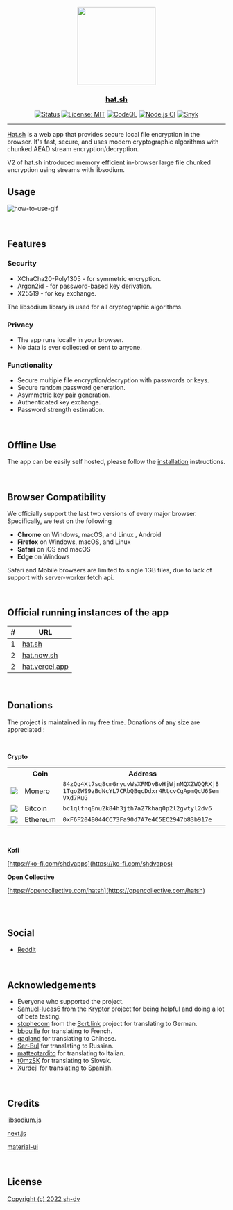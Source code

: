 <p align="center">
  <a href="#" rel="noopener">
 <img src="https://i.imgur.com/8b0GE2B.png" width="180"></a>
</p>

<a href="https://hat.sh" style="color:#000"><h3 align="center">hat.sh</h3></a>

<div align="center">

[![Status](https://img.shields.io/badge/status-active-success.svg)](#)
[![License: MIT](https://img.shields.io/badge/license-MIT-blue.svg)](#)
[![CodeQL](https://github.com/sh-dv/hat.sh/actions/workflows/codeql-analysis.yml/badge.svg)](https://github.com/sh-dv/hat.sh/actions/workflows/codeql-analysis.yml)
[![Node.js CI](https://github.com/sh-dv/hat.sh/actions/workflows/node.js.yml/badge.svg?branch=master)](https://github.com/sh-dv/hat.sh/actions/workflows/node.js.yml)
[![Snyk](https://github.com/sh-dv/hat.sh/actions/workflows/snyk.yml/badge.svg)](https://github.com/sh-dv/hat.sh/actions/workflows/snyk.yml)

</div>

---

[Hat.sh](https://hat.sh) is a web app that provides secure local file encryption in the browser. It's fast, secure, and uses modern cryptographic algorithms with chunked AEAD stream encryption/decryption.

V2 of hat.sh introduced memory efficient in-browser large file chunked encryption using streams with libsodium.

## Usage

![how-to-use-gif](https://i.imgur.com/NbAZOgP.gif)

<br>

## Features

### Security

- XChaCha20-Poly1305 - for symmetric encryption.
- Argon2id - for password-based key derivation.
- X25519 - for key exchange.

The libsodium library is used for all cryptographic algorithms.

### Privacy

- The app runs locally in your browser.
- No data is ever collected or sent to anyone.​

### Functionality

- Secure multiple file encryption/decryption with passwords or keys.
- Secure random password generation.
- Asymmetric key pair generation.
- Authenticated key exchange.
- Password strength estimation.

<br>

## Offline Use

The app can be easily self hosted, please follow the [installation](https://hat.sh/about/#installation) instructions.

<br>

## Browser Compatibility

We officially support the last two versions of every major browser. Specifically, we test on the following

- **Chrome** on Windows, macOS, and Linux , Android
- **Firefox** on Windows, macOS, and Linux
- **Safari** on iOS and macOS
- **Edge** on Windows

Safari and Mobile browsers are limited to single 1GB files, due to lack of support with server-worker fetch api.

<br>

## Official running instances of the app

| #   | URL                                       |
| --- | ----------------------------------------- |
| 1   | [hat.sh](https://hat.sh/)                 |
| 2   | [hat.now.sh](https://hat.now.sh/)         |
| 2   | [hat.vercel.app](https://hat.vercel.app/) |

<br>

## Donations

The project is maintained in my free time. Donations of any size are appreciated :

<br>

<div>

<strong>Crypto</strong>

  <table>
    <tr>
      <th></th>
      <th>Coin</th>
      <th>Address</th>
    </tr>
    <tr>
      <td><img src="https://i.imgur.com/utSCHpB.png" /></td>
      <td>Monero</td>
      <td style="word-break: break-word">
        <code
          >84zQq4Xt7sq8cmGryuvWsXFMDvBvHjWjnMQXZWQQRXjB1TgoZWS9zBdNcYL7CRbQBqcDdxr4RtcvCgApmQcU6SemVXd7RuG</code
        >
      </td>
    </tr>
    <tr>
      <td><img src="https://i.imgur.com/imvYFLR.png" /></td>
      <td>Bitcoin</td>
      <td><code>bc1qlfnq8nu2k84h3jth7a27khaq0p2l2gvtyl2dv6</code></td>
    </tr>
    <tr>
      <td><img src="https://i.imgur.com/a4vLbjm.png" /></td>
      <td>Ethereum</td>
      <td><code>0xF6F204B044CC73Fa90d7A7e4C5EC2947b83b917e</code></td>
    </tr>
  </table>

  <br>
  
  <strong>Kofi</strong>

[https://ko-fi.com/shdvapps](https://ko-fi.com/shdvapps)

<strong>Open Collective</strong>

[https://opencollective.com/hatsh](https://opencollective.com/hatsh)

</div>

<br>
<br>

## Social

- [Reddit](https://reddit.com/r/hatsh)

<br>

## Acknowledgements

- Everyone who supported the project.
- [Samuel-lucas6](https://github.com/samuel-lucas6) from the [Kryptor](https://github.com/samuel-lucas6/Kryptor) project for being helpful and doing a lot of beta testing.
- [stophecom](https://github.com/stophecom) from the [Scrt.link](https://scrt.link/) project for translating to German.
- [bbouille](https://github.com/bbouille) for translating to French.
- [qaqland](https://github.com/qaqland) for translating to Chinese.
- [Ser-Bul](https://github.com/Ser-Bul) for translating to Russian.
- [matteotardito](https://github.com/matteotardito) for translating to Italian.
- [t0mzSK](https://github.com/t0mzSK) for translating to Slovak.
- [Xurdejl](https://github.com/Xurdejl) for translating to Spanish.

<br>

## Credits

[libsodium.js](https://github.com/jedisct1/libsodium.js)

[next.js](https://nextjs.org/)

[material-ui](https://material-ui.com/)

<br>

## License

[Copyright (c) 2022 sh-dv](https://github.com/sh-dv/hat.sh/blob/master/LICENSE)

